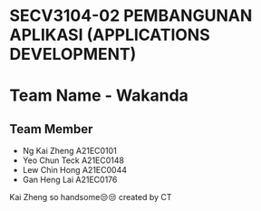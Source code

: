 # SECV3104-02 PEMBANGUNAN APLIKASI (APPLICATIONS DEVELOPMENT)
# Team Name - Wakanda
## Team Member
- Ng Kai Zheng A21EC0101
- Yeo Chun Teck A21EC0148
- Lew Chin Hong A21EC0044
- Gan Heng Lai A21EC0176

Kai Zheng so handsome😒😒
created by CT

